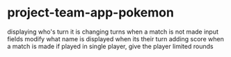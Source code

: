 # project-team-app-pokemon
displaying who's turn it is
changing turns when a match is not made
input fields modify what name is displayed when its their turn
adding score when a match is made
if played in single player, give the player limited rounds